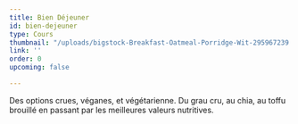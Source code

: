 ```yaml
---
title: Bien Déjeuner
id: bien-dejeuner
type: Cours
thumbnail: "/uploads/bigstock-Breakfast-Oatmeal-Porridge-Wit-295967239.jpg"
link: ''
order: 0
upcoming: false

---
```

Des options crues, véganes, et végétarienne. Du grau cru, au chia, au toffu brouillé en passant par les meilleures valeurs nutritives. 
